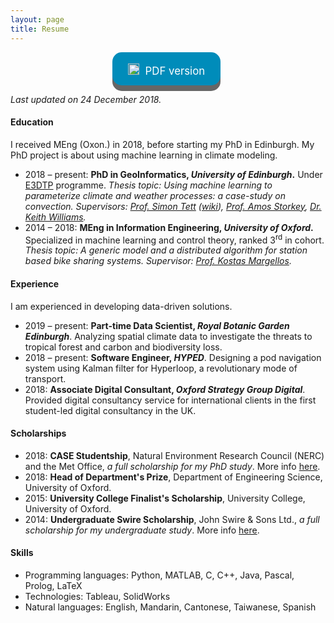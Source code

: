 ```yaml
---
layout: page
title: Resume
---
```


<style>
.button {
  display: inline-block;
  padding: 13px 25px;; margin-right:5px;
  font-size: 1.2em;
  cursor: pointer;
  text-align: center;
  text-decoration: none;
  outline: none;
  color: #fff;
  background-color: #008CBA;
  border: none;
  border-radius: 15px;
  box-shadow: 0 9px #666;
}

.button:hover {background-color: #f44336}

.button:active {
  background-color: #f44336;
  box-shadow: 0 5px #555;
  transform: translateY(4px);
}
</style>

<p></p><p></p>
<center>
<a class="button" href="/assets/docs/Au.pdf" target="_blank"><span><img src="../assets/images/download.png" height="18px" style="padding-top:5px; margin-right:5px;">  PDF version</span></a>
</center>

<i>Last updated on 24 December 2018.</i>

<h4>Education</h4>
<p>
I received MEng (Oxon.) in 2018, before starting my PhD in Edinburgh. My PhD project is about using machine learning in climate modeling.
<ul>
  <li>
    2018 – present: <b> PhD in GeoInformatics, <i>University of Edinburgh</i>.</b> Under <a href="http://e3dtp.geos.ed.ac.uk/">E3DTP</a> programme. <i>Thesis topic: Using machine learning to parameterize climate and weather processes: a case-study on convection. Supervisors: <a href="https://www.geos.ed.ac.uk/homes/stett2/">Prof. Simon Tett</a> (<a href="https://en.wikipedia.org/wiki/Simon_Tett">wiki</a>), <a href="https://www.bayeswatch.com/">Prof. Amos Storkey</a>, <a href="https://www.metoffice.gov.uk/research/people/keith-williams">Dr. Keith Williams</a>.</i>
  </li>
  <li>
    2014 – 2018: <b> MEng in Information Engineering, <i>University of Oxford</i>.</b> Specialized in machine learning and control theory, ranked 3<sup>rd</sup> in cohort. <i>Thesis topic: A generic model and a distributed algorithm for station based bike sharing systems. Supervisor: <a href="https://sites.google.com/site/margellosk/home">Prof. Kostas Margellos</a>.</i>
  </li>
</ul>
</p>
<p>
<h4>Experience</h4>
I am experienced in developing data-driven solutions.
<ul>
  <li>
    2019 – present: <b>Part-time Data Scientist, <i>Royal Botanic Garden Edinburgh</i></b>. Analyzing spatial climate data to investigate the threats to tropical forest and carbon and biodiversity loss.
  </li>
  <li>
    2018 – present: <b>Software Engineer, <i>HYPED</i></b>. Designing a pod navigation system using Kalman filter for Hyperloop, a revolutionary mode of transport.
  </li>
  <li>
    2018: <b>Associate Digital Consultant, <i>Oxford Strategy Group Digital</i></b>. Provided digital consultancy service for international clients in the first student-led digital consultancy in the UK.
  </li>
</ul>
</p>
<p>
<h4>Scholarships</h4>
<ul>
  <li>
    2018: <b>CASE Studentship</b>, Natural Environment Research Council (NERC) and the Met Office, <i>a full scholarship for my PhD study</i>. More info <a href="https://www.ed.ac.uk/e4-dtp/how-to-apply/funding-and-eligibility">here</a>.
  </li>
  <li>
    2018: <b>Head of Department&#39;s Prize</b>, Department of Engineering Science, University of Oxford.
  </li>
  <li>
    2015: <b>University College Finalist&#39;s Scholarship</b>, University College, University of Oxford.
  </li>
  <li>
    2014: <b>Undergraduate Swire Scholarship</b>, John Swire & Sons Ltd., <i>a full scholarship for my undergraduate study</i>. More info <a href="https://www.univ.ox.ac.uk/learn-at-univ/undergraduate-bursaries/">here</a>.
  </li>
</ul>
</p>
<p>
<h4>Skills</h4>
<ul>
  <li>
    Programming languages: Python, MATLAB, C, C++, Java, Pascal, Prolog, LaTeX
  </li>
  <li>
    Technologies: Tableau, SolidWorks
  </li>
  <li>
    Natural languages: English, Mandarin, Cantonese, Taiwanese, Spanish
  </li>
</ul>
</p>
